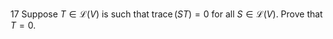 17 Suppose $T \in \mathcal{L}(V)$ is such that $\operatorname{trace}(S T)=0$ for all $S \in \mathcal{L}(V)$. Prove that $T=0$.
